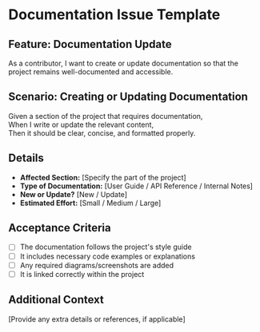 # Documentation Issue Template

## Feature: Documentation Update
As a contributor, I want to create or update documentation so that the project remains well-documented and accessible.

## Scenario: Creating or Updating Documentation
Given a section of the project that requires documentation,  
When I write or update the relevant content,  
Then it should be clear, concise, and formatted properly.

## Details
- **Affected Section:** [Specify the part of the project]  
- **Type of Documentation:** [User Guide / API Reference / Internal Notes]  
- **New or Update?** [New / Update]  
- **Estimated Effort:** [Small / Medium / Large]  

## Acceptance Criteria
- [ ] The documentation follows the project's style guide  
- [ ] It includes necessary code examples or explanations  
- [ ] Any required diagrams/screenshots are added  
- [ ] It is linked correctly within the project  

## Additional Context
[Provide any extra details or references, if applicable]
